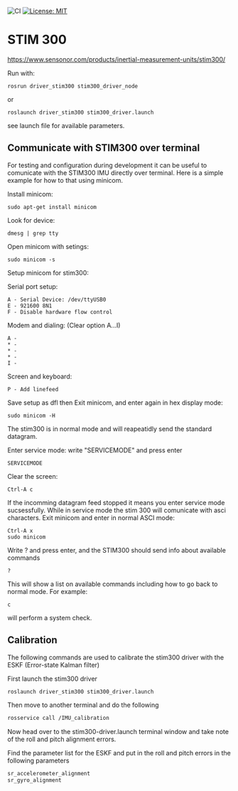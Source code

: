 ![CI](https://github.com/smarc-project/stim300/workflows/CI/badge.svg?branch=noetic-devel) [![License: MIT](https://img.shields.io/badge/License-MIT-yellow.svg)](https://opensource.org/licenses/MIT)

# STIM 300
https://www.sensonor.com/products/inertial-measurement-units/stim300/

Run with:

    rosrun driver_stim300 stim300_driver_node

or

    roslaunch driver_stim300 stim300_driver.launch
    
see launch file for available parameters.

## Communicate with STIM300 over terminal
For testing and configuration during development it can be useful to comunicate with the STIM300 IMU directly over terminal.
Here is a simple example for how to that using minicom.

Install minicom:

    sudo apt-get install minicom

Look for device:

    dmesg | grep tty

Open minicom with setings:

    sudo minicom -s

Setup minicom for stim300:

Serial port setup:

    A - Serial Device: /dev/ttyUSB0
    E - 921600 8N1
    F - Disable hardware flow control

Modem and dialing: (Clear option A...I)

    A -
    * -
    * -
    * -
    I -

Screen and keyboard:

    P - Add linefeed

Save setup as dfl then Exit minicom, and enter again in hex display mode:

    sudo minicom -H

The stim300 is in normal mode and will reapeatidly send the standard datagram.

Enter service mode: write "SERVICEMODE" and press enter

    SERVICEMODE

Clear the screen:

    Ctrl-A c

If the incomming datagram feed stopped it means you enter service mode sucsessfully. While in service mode the stim 300 will comunicate with asci characters. Exit minicom and enter in normal ASCI mode:

    Ctrl-A x
    sudo minicom

Write ? and press enter, and the STIM300 should send info about available commands

    ?

This will show a list on available commands including how to go back to normal mode. For example:

    c

 will perform a system check.
 
 ## Calibration 
 
The following commands are used to calibrate the stim300 driver with the ESKF (Error-state Kalman filter)

First launch the stim300 driver

```bash
roslaunch driver_stim300 stim300_driver.launch
```

Then move to another terminal and do the following

```bash
rosservice call /IMU_calibration
```

Now head over to the stim300-driver.launch terminal window and take note of the roll and pitch alignment errors.

Find the parameter list for the ESKF and put in the roll and pitch errors in the following parameters

```bash
sr_accelerometer_alignment 
sr_gyro_alignment
```
